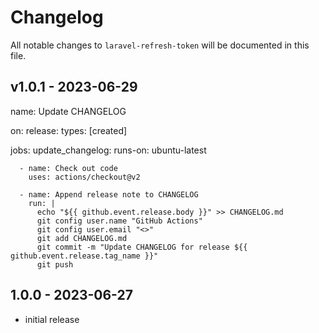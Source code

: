 # Changelog

All notable changes to `laravel-refresh-token` will be documented in this file.

## v1.0.1 - 2023-06-29

name: Update CHANGELOG

on:
release:
types: [created]

jobs:
update_changelog:
runs-on: ubuntu-latest

```steps:
  - name: Check out code
    uses: actions/checkout@v2

  - name: Append release note to CHANGELOG
    run: |
      echo "${{ github.event.release.body }}" >> CHANGELOG.md
      git config user.name "GitHub Actions"
      git config user.email "<>"
      git add CHANGELOG.md
      git commit -m "Update CHANGELOG for release ${{ github.event.release.tag_name }}"
      git push
```
## 1.0.0 - 2023-06-27

- initial release
